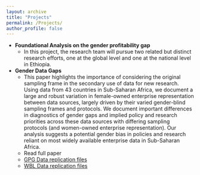 ```yaml
---
layout: archive
title: "Projects"
permalink: /Projects/
author_profile: false
---
```


* **Foundational Analysis on the gender profitability gap**
  * In this project, the research team will pursue two related but distinct research efforts, one at the global level and one at the national level in Ethiopia.
* **Gender Data Gaps**
  * This paper highlights the importance of considering the original sampling frame in the secondary use of data for new research. Using data from 43 countries in Sub-Saharan Africa, we document a large and robust variation in female-owned enterprise representation between data sources, largely driven by their varied gender-blind sampling frames and protocols. We document important differences in diagnostics of gender gaps and implied policy and research priorities across these data sources with differing sampling protocols (and women-owned enterprise representation). Our analysis suggests a potential gender bias in policies and research reliant on most widely available enterprise data in Sub-Saharan Africa. 
  * Read full paper
  * [GPG Data replication files](https://github.com/Gender-Gaps/Gender-Gaps.github.io/blob/master/_data/Replication_Package/)
  * [WBL Data replication files](https://github.com/Gender-Gaps/Gender-Gaps.github.io/blob/master/_data/Replication_Package/)
